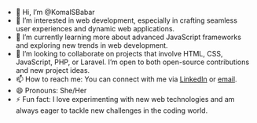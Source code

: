 
- 👋 Hi, I’m @KomalSBabar
- 👀 I’m interested in web development, especially in crafting seamless user experiences and dynamic web applications.
- 🌱 I’m currently learning more about advanced JavaScript frameworks and exploring new trends in web development.
- 💞️ I’m looking to collaborate on projects that involve HTML, CSS, JavaScript, PHP, or Laravel. I’m open to both open-source contributions and new project ideas.
- 📫 How to reach me: You can connect with me via [LinkedIn](https://www.linkedin.com/in/komal-babar-baa978322/) or [email](mailto:bkomal2704@gmail.com).
- 😄 Pronouns: She/Her
- ⚡ Fun fact: I love experimenting with new web technologies and am always eager to tackle new challenges in the coding world.

